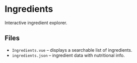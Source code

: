 # Ingredients

Interactive ingredient explorer.

## Files
- `Ingredients.vue` – displays a searchable list of ingredients.
- `ingredients.json` – ingredient data with nutritional info.
